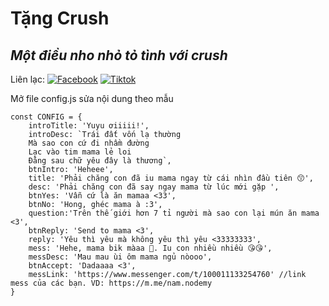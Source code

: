 # Tặng Crush
## _Một điều nho nhỏ tỏ tình với crush_

Liên lạc: 
[![Facebook](https://i.imgur.com/GRqy96ts.jpg)](https://www.facebook.com/nam.nodemy)
[![Tiktok](https://i.imgur.com/Nbfl1E7t.jpg)](https://www.tiktok.com/@manindev)

Mở file config.js sửa nội dung theo mẫu
```
const CONFIG = {
    introTitle: 'Yuyu ơiiiii!',
    introDesc: `Trái đất vốn lạ thường
    Mà sao con cứ đi nhầm đường
    Lạc vào tim mama lẻ loi
    Đằng sau chữ yêu đây là thương`,
    btnIntro: 'Heheee',
    title: 'Phải chăng con đã iu mama ngay từ cái nhìn đầu tiên 😙',
    desc: 'Phải chăng con đã say ngay mama từ lúc mới gặp ',
    btnYes: 'Vẫn cứ là ăn mamaa <33',
    btnNo: 'Hong, ghéc mama à :3',
    question:'Trên thế giới hơn 7 tỉ người mà sao con lại mún ăn mama <3',
    btnReply: 'Send to mama <3',
    reply: 'Yêu thì yêu mà không yêu thì yêu <33333333',
    mess: 'Hehe, mama bik màaa 🥰. Iu con nhiều nhiều 😘😘',
    messDesc: 'Mau mau ùi ôm mama ngủ nòooo',
    btnAccept: 'Dadaaaa <3',
    messLink: 'https://www.messenger.com/t/100011133254760' //link mess của các bạn. VD: https://m.me/nam.nodemy
}
```

